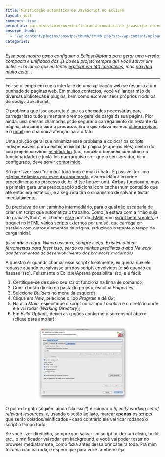 ```yaml
---
title: Minificação automática de JavaScript no Eclipse
layout: post
comments: true
permalink: /archives/2010/05/minificacao-automatica-de-javascript-no-eclipse.html/
onswipe_thumb:
  - '/wp-content/plugins/onswipe/thumb/thumb.php?src=/wp-content/uploads/2010/05/builder.png&amp;w=600&amp;h=800&amp;zc=1&amp;q=75&amp;f=0'
categories:
---
```

*Esse post mostra como configurar o Eclipse/Aptana para gerar uma versão compacta e unificada dos .js do seu projeto sempre que você salvar um deles &#8211; um lance que eu tentei [explicar em 140 caracteres][1], mas [não deu muito certo][2]&#8230;*

<!--more-->

* * *

Foi-se o tempo em que a interface de uma aplicação web se resumia a um punhado de páginas web. Em muitos contextos, você vai lançar mão de diversas bibliotecas e plugins, bem como escrever seus próprios módulos de código JavaScript.

O problema que isso acarreta é que as chamadas necessárias para carregar isso tudo aumentam o tempo geral de carga da sua página. Pior ainda: uma dessas chamadas pode segurar o carregamento do restante da página, atrasando todo o processo. Era o que rolava no meu [último projeto][3], e o [ricbit][4] me chamou a atenção para o fato.

Uma solução geral que minimiza esse problema é colocar os scripts indispensáveis para a exibição inicial da página (e apenas eles) dentro do seu próprio servidor, [minificá-los][5] (i.e., reduzir o tamanho sem alterar a funcionalidade) e juntá-los num arquivo só &#8211; que o seu servidor, bem configurado, deve servir [comprimido][6].

Só que fazer isso &#8220;na mão&#8221; toda hora é muito chato. É possível ter uma [página dinâmica que executa essa tarefa][7], e outra idéia é inserir o procedimento no processo de build (se houver um). Ambas funcionam, mas a primeira gera uma preocupação adicional com cache (num conteúdo que até então era estático), e a segunda tira o dinamismo de salvar e testar imediatamente.

Eu precisava de um caminho intermediário, para o qual não escaparia de criar um script que automatiza o trabalho. Como já estava com a &#8220;mão suja de graxa Python&#8221;, eu chamei [esse][8] port do [JsMin][9] num [script bem simples][10], e troquei no HTML vários scripts externos por um só, que carrega em paralelo com outros elementos da página, reduzindo bastante o tempo de carga inicial.

*(isso **não** é regra. Nunca assuma, sempre meça. Existem ótimas ferramentas para fazer isso, sendo as minhas prediletas a aba Network das ferramentas de desenvolvimento dos browsers modernos)*

A questão é: quando chamar esse script? Idealmente, eu queria que ele rodasse quando eu salvasse um dos scripts envolvidos (e **só** quando eu fizesse isso). Felizmente o Eclipse/Aptana possibilita isso, e é fácil:

1.  Certifique-se de que o seu script funciona na linha de comando;
2.  Com o botão direito na pasta do projeto, escolha *Properties*;
3.  Selecione *Builders* no menu da esquerda;
4.  Clique em *New*, selecione o tipo *Program* e dê *Ok*;
5.  Na aba *Main*, especifique o script no campo *Location* e o diretório onde ele vai rodar (*Working Directory*);
6.  Em *Build Options*, deixei as opções conforme o screenshot abaixo (clique para ampliar):

<p style="text-align: center;">
  <a href="/wp-content/uploads/2010/05/builder.png"><img class="size-medium wp-image-3984  aligncenter" title="Opções do Builder (clique para ampliar)" src="/wp-content/uploads/2010/05/builder-300x245.png" alt="Opções do Builder (clique para ampliar)" width="300" height="245" /></a>
</p>

O pulo-do-gato (alguém ainda fala isso?) é acionar o *Specify working set of relevant resources*, e, usando o botão ao lado, marcar **apenas** os scripts que serão colados/minificados &#8211; caso contrário ele vai ficar rodando o script o tempo todo.

Se você fizer direitinho, sempre que salvar um script ou der um clean, build, etc., o minificador vai rodar em background, e você vai poder testar no browser imediatamente, como fazia antes dessa brincadeira toda. Pra mim foi uma mão na roda, e espero que para você também seja!

 [1]: http://twitter.com/chesterbr/statuses/14963168347
 [2]: http://twitter.com/leomeloxp/statuses/14965109213
 [3]: http://cruzalinhas.com
 [4]: http://blog.ricbit.com/
 [5]: http://en.wikipedia.org/wiki/Minification_%28programming%29
 [6]: http://en.wikipedia.org/wiki/HTTP_compression
 [7]: http://www.ataraxia.com.br/posts/otimizacao-em-php-parte-1-minify
 [8]: http://stackoverflow.com/questions/1199470/combine-javascript-files-at-deployment-in-python/1905612#1905612
 [9]: http://www.crockford.com/javascript/jsmin.html
 [10]: https://github.com/chesterbr/cruzalinhas/blob/master/src/aux/build_all_scripts.py
 [11]: http://getfirebug.com/
